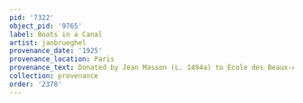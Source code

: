 ```yaml
---
pid: '7322'
object_pid: '9765'
label: Boats in a Canal
artist: janbrueghel
provenance_date: '1925'
provenance_location: Paris
provenance_text: Donated by Jean Masson (L. 1494a) to École des Beaux-Arts
collection: provenance
order: '2378'
---
```

